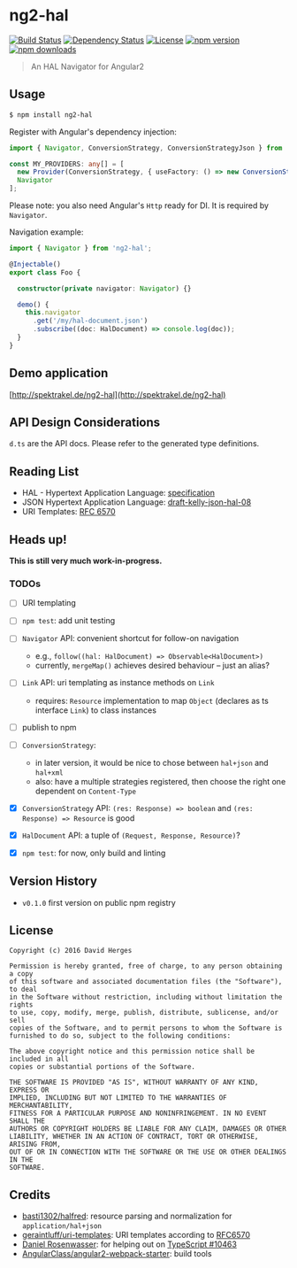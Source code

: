 ng2-hal
=======

[![Build Status](https://travis-ci.org/dherges/ng2-hal.svg?branch=master)](https://travis-ci.org/dherges/ng2-hal)
[![Dependency Status](https://david-dm.org/dherges/ng2-hal/status.svg)](https://david-dm.org/dherges/ng2-hal)
[![License](https://img.shields.io/badge/license-MIT-blue.svg)](https://opensource.org/licenses/MIT)
[![npm version](https://img.shields.io/npm/v/ng2-hal.svg)](https://npmjs.org/ng2-hal)
[![npm downloads](https://img.shields.io/npm/dm/ng2-hal.svg)](https://npmjs.org/ng2-hal)


> An HAL Navigator for Angular2


## Usage

```bash
$ npm install ng2-hal
```

Register with Angular's dependency injection:
```ts
import { Navigator, ConversionStrategy, ConversionStrategyJson } from '../../dist';

const MY_PROVIDERS: any[] = [
  new Provider(ConversionStrategy, { useFactory: () => new ConversionStrategyJson() }),
  Navigator
];
```

Please note: you also need Angular's ``Http`` ready for DI. It is required by ``Navigator``.


Navigation example:
```ts
import { Navigator } from 'ng2-hal';

@Injectable()
export class Foo {

  constructor(private navigator: Navigator) {}

  demo() {
    this.navigator
      .get('/my/hal-document.json')
      .subscribe((doc: HalDocument) => console.log(doc));
  }
}
```


## Demo application

[http://spektrakel.de/ng2-hal](http://spektrakel.de/ng2-hal)


## API Design Considerations

``d.ts`` are the API docs.
Please refer to the generated type definitions.


## Reading List

 * HAL - Hypertext Application Language: [specification](http://stateless.co/hal_specification.html)
 * JSON Hypertext Application Language: [draft-kelly-json-hal-08](https://tools.ietf.org/html/draft-kelly-json-hal-08)
 * URI Templates: [RFC 6570](https://tools.ietf.org/html/rfc6570)


## Heads up!

**This is still very much work-in-progress.**

### TODOs

 - [ ] URI templating
 - [ ] ``npm test``: add unit testing
 - [ ] ``Navigator`` API: convenient shortcut for follow-on navigation
   * e.g., ``follow((hal: HalDocument) => Observable<HalDocument>)``
   * currently, ``mergeMap()`` achieves desired behaviour – just an alias?
 - [ ] ``Link`` API: uri templating as instance methods on ``Link``
   * requires: ``Resource`` implementation to map ``Object`` (declares as ts interface ``Link``) to class instances
 - [ ] publish to npm
 - [ ] ``ConversionStrategy``:
   * in later version, it would be nice to chose between ``hal+json`` and ``hal+xml``
   * also: have a multiple strategies registered, then choose the right one dependent on ``Content-Type``
 - [x] ``ConversionStrategy`` API: ``(res: Response) => boolean`` and ``(res: Response) => Resource`` is good
 - [x] ``HalDocument`` API: a tuple of ``(Request, Response, Resource)``?
 - [x] ``npm test``: for now, only build and linting


## Version History

 * ``v0.1.0`` first version on public npm registry


## License

```
Copyright (c) 2016 David Herges

Permission is hereby granted, free of charge, to any person obtaining a copy
of this software and associated documentation files (the "Software"), to deal
in the Software without restriction, including without limitation the rights
to use, copy, modify, merge, publish, distribute, sublicense, and/or sell
copies of the Software, and to permit persons to whom the Software is
furnished to do so, subject to the following conditions:

The above copyright notice and this permission notice shall be included in all
copies or substantial portions of the Software.

THE SOFTWARE IS PROVIDED "AS IS", WITHOUT WARRANTY OF ANY KIND, EXPRESS OR
IMPLIED, INCLUDING BUT NOT LIMITED TO THE WARRANTIES OF MERCHANTABILITY,
FITNESS FOR A PARTICULAR PURPOSE AND NONINFRINGEMENT. IN NO EVENT SHALL THE
AUTHORS OR COPYRIGHT HOLDERS BE LIABLE FOR ANY CLAIM, DAMAGES OR OTHER
LIABILITY, WHETHER IN AN ACTION OF CONTRACT, TORT OR OTHERWISE, ARISING FROM,
OUT OF OR IN CONNECTION WITH THE SOFTWARE OR THE USE OR OTHER DEALINGS IN THE
SOFTWARE.
```


## Credits

 * [basti1302/halfred](https://github.com/basti1302/halfred): resource parsing and normalization for ``application/hal+json``
 * [geraintluff/uri-templates](https://github.com/geraintluff/uri-templates): URI templates according to [RFC6570](https://tools.ietf.org/html/rfc6570)
 * [Daniel Rosenwasser](https://github.com/DanielRosenwasser): for helping out on [TypeScript #10463](https://github.com/Microsoft/TypeScript/issues/10463)
 * [AngularClass/angular2-webpack-starter](https://github.com/AngularClass/angular2-webpack-starter): build tools
